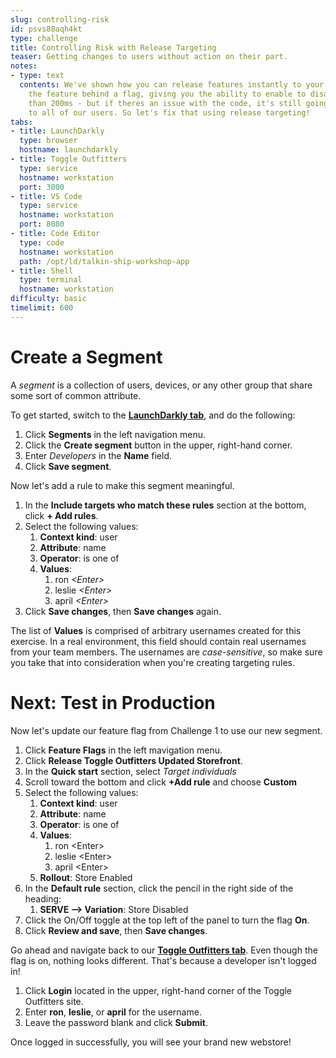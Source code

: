 ```yaml
---
slug: controlling-risk
id: psvs88aqh4kt
type: challenge
title: Controlling Risk with Release Targeting
teaser: Getting changes to users without action on their part.
notes:
- type: text
  contents: We've shown how you can release features instantly to your users by placing
    the feature behind a flag, giving you the ability to enable to disable in less
    than 200ms - but if theres an issue with the code, it's still going to be visible
    to all of our users. So let's fix that using release targeting!
tabs:
- title: LaunchDarkly
  type: browser
  hostname: launchdarkly
- title: Toggle Outfitters
  type: service
  hostname: workstation
  port: 3000
- title: VS Code
  type: service
  hostname: workstation
  port: 8080
- title: Code Editor
  type: code
  hostname: workstation
  path: /opt/ld/talkin-ship-workshop-app
- title: Shell
  type: terminal
  hostname: workstation
difficulty: basic
timelimit: 600
---
```


Create a Segment
===

A *segment* is a collection of users, devices, or any other group that share some sort of common attribute.

To get started, switch to the **[LaunchDarkly tab](#tab-0)**, and do the following:

1. Click **Segments** in the left navigation menu.
1. Click the **Create segment** button in the upper, right-hand corner.
1. Enter *Developers* in the **Name** field.
1. Click **Save segment**.

Now let's add a rule to make this segment meaningful.

1. In the **Include targets who match these rules** section at the bottom, click **+ Add rules**.
1. Select the following values:
   1. **Context kind**: user
   1. **Attribute**: name
   1. **Operator**: is one of
   1. **Values**:
      1. ron *\<Enter\>*
      1. leslie *\<Enter\>*
      1. april *\<Enter\>*
1. Click **Save changes**, then **Save changes** again.

The list of **Values** is comprised of arbitrary usernames created for this exercise. In a real environment, this field should contain real usernames from your team members. The usernames are *case-sensitive*, so make sure you take that into consideration when you're creating targeting rules.

Next: Test in Production
===

Now let's update our feature flag from Challenge 1 to use our new segment.

1. Click **Feature Flags** in the left mavigation menu.
1. Click **Release Toggle Outfitters Updated Storefront**.
1. In the **Quick start** section, select *Target individuals*
1. Scroll toward the bottom and click **+Add rule** and choose **Custom**
1. Select the following values:
   1. **Context kind**: user
   1. **Attribute**: name
   1. **Operator**: is one of
   1. **Values**:
      1. ron \<Enter\>
      1. leslie \<Enter\>
      1. april \<Enter\>
   1. **Rollout**: Store Enabled
1. In the **Default rule** section, click the pencil in the right side of the heading:
   1. **SERVE --> Variation**: Store Disabled
1. Click the On/Off toggle at the top left of the panel to turn the flag **On**.
1. Click **Review and save**, then **Save changes**.

Go ahead and navigate back to our **[Toggle Outfitters tab](#tab-1)**. Even though the flag is on, nothing looks different. That's because a developer isn't logged in!

1. Click **Login** located in the upper, right-hand corner of the Toggle Outfitters site.
1. Enter **ron**, **leslie**, or **april** for the username.
1. Leave the password blank and click **Submit**.

Once logged in successfully, you will see your brand new webstore!
